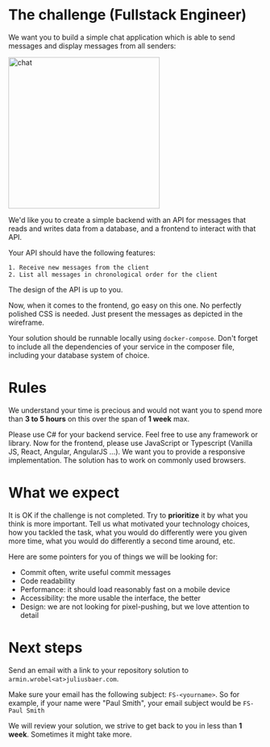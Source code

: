 # The challenge (Fullstack Engineer)
We want you to build a simple chat application which is able to send messages and 
display messages from all senders:

<img src="chat.png" width="300" alt="chat"/>

We'd like you to create a simple backend with an API for messages that reads and writes data from a database, and a 
frontend to interact with that API.

Your API should have the following features:

```
1. Receive new messages from the client
2. List all messages in chronological order for the client
```

The design of the API is up to you.

Now, when it comes to the frontend, go easy on this one. No perfectly polished CSS is needed. Just present the 
messages as depicted in the wireframe. 

Your solution should be runnable locally using `docker-compose`. Don't forget to include all the dependencies of your 
service in the composer file, including your database system of choice. 

# Rules

We understand your time is precious and would not want you to spend more than **3 to 5 hours** on this over the span 
of **1 week** max. 

Please use C# for your backend service. Feel free to use any framework or library. 
Now for the frontend, please use JavaScript or Typescript (Vanilla JS, React, Angular, AngularJS ...). We want you to provide a responsive 
implementation. The solution has to work on commonly used browsers. 

# What we expect
It is OK if the challenge is not completed. Try to **prioritize** it by what you think is more important. Tell us what 
motivated your technology choices, how you tackled the task, what you would do differently were you given more time, 
what you would do differently a second time around, etc.

Here are some pointers for you of things we will be looking for:

* Commit often, write useful commit messages
* Code readability
* Performance: it should load reasonably fast on a mobile device
* Accessibility: the more usable the interface, the better
* Design: we are not looking for pixel-pushing, but we love attention to detail

# Next steps
Send an email with a link to your repository solution to `armin.wrobel<at>juliusbaer.com`.

Make sure your email has the following subject: `FS-<yourname>`. So for example, if your name were "Paul Smith", 
your email subject would be `FS-Paul Smith`

We will review your solution, we strive to get back to you in less than **1 week**. Sometimes it might take more.
